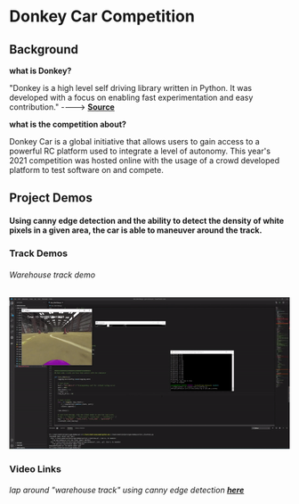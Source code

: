 # Donkey Car Competition

## **Background**


**what is Donkey?**

"Donkey is a high level self driving library written in Python. It was developed with a focus on enabling fast experimentation and easy contribution."
 ----> [**Source**](https://docs.donkeycar.com/)

**what is the competition about?**

Donkey Car is a global initiative that allows users to gain access to a powerful RC platform used to integrate a level of autonomy. This year's 2021 competition was hosted online with the usage of a crowd developed platform to test software on and compete.


## **Project Demos**

#### Using canny edge detection and the ability to detect the density of white pixels in a given area, the car is able to maneuver around the track.

### Track Demos

###### Warehouse track demo

<img src="https://github.com/AndreSlavescu/Donkey-Car-autonomous-vehicle-projects/blob/main/docs/warehouse-lap.gif?raw=true" width="600px">

### Video Links

###### lap around "warehouse track" using canny edge detection [**here**]()
